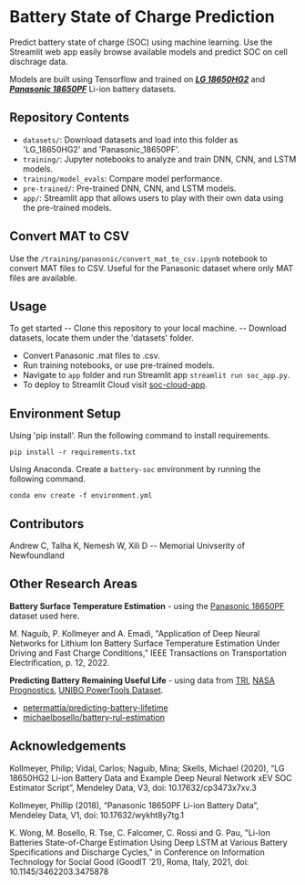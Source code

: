 # Battery State of Charge Prediction

Predict battery state of charge (SOC) using machine learning. Use the Streamlit web app easily browse available models and predict SOC on cell dischrage data.

Models are built using Tensorflow and trained on ***[LG 18650HG2](https://data.mendeley.com/datasets/cp3473x7xv/3)*** and ***[Panasonic 18650PF](https://data.mendeley.com/datasets/wykht8y7tg/1)*** Li-ion battery datasets.

## Repository Contents
- `datasets/`: Download datasets and load into this folder as 'LG_18650HG2' and 'Panasonic_18650PF'. 
- `training/`: Jupyter notebooks to analyze and train DNN, CNN, and LSTM models.
- `training/model_evals`: Compare model performance.
- `pre-trained/`: Pre-trained DNN, CNN, and LSTM models.
- `app/`: Streamlit app that allows users to play with their own data using the pre-trained models.

## Convert MAT to CSV
Use the `/training/panasonic/convert_mat_to_csv.ipynb` notebook to convert MAT files to CSV. Useful for the Panasonic dataset where only MAT files are available.

## Usage
To get started
-- Clone this repository to your local machine.
-- Download datasets, locate them under the 'datasets' folder.
- Convert Panasonic .mat files to .csv.
- Run training notebooks, or use pre-trained models.
- Navigate to `app` folder and run Streamlit app `streamlit run soc_app.py`.
- To deploy to Streamlit Cloud visit [soc-cloud-app](https://github.com/sautee/soc-cloud-app).

## Environment Setup
Using 'pip install'. Run the following command to install requirements.
```
pip install -r requirements.txt
```

Using Anaconda. Create a `battery-soc` environment by running the following command.
```
conda env create -f environment.yml
```

## Contributors
Andrew C, Talha K, Nemesh W, Xili D -- Memorial Univserity of Newfoundland

## Other Research Areas
****Battery Surface Temperature Estimation**** - using the [Panasonic 18650PF](https://data.mendeley.com/datasets/wykht8y7tg/1) dataset used here.

M. Naguib, P. Kollmeyer and A. Emadi, "Application of Deep Neural Networks for Lithium Ion 
Battery Surface Temperature Estimation Under Driving and Fast Charge Conditions," IEEE 
Transactions on Transportation Electrification, p. 12, 2022. 

**Predicting Battery Remaining Useful Life** - using data from [TRI](https://data.matr.io/1/projects/5c48dd2bc625d700019f3204), [NASA Prognostics](https://www.nasa.gov/content/prognostics-center-of-excellence-data-set-repository), [UNIBO PowerTools Dataset](https://data.mendeley.com/datasets/n6xg5fzsbv/1).
- [petermattia/predicting-battery-lifetime](https://github.com/petermattia/predicting-battery-lifetime)
- [michaelbosello/battery-rul-estimation](https://github.com/MichaelBosello/battery-rul-estimation)

## Acknowledgements
Kollmeyer, Philip; Vidal, Carlos; Naguib, Mina; Skells, Michael  (2020), “LG 18650HG2 Li-ion Battery Data and Example Deep Neural Network xEV SOC Estimator Script”, Mendeley Data, V3, doi: 10.17632/cp3473x7xv.3

Kollmeyer, Phillip (2018), “Panasonic 18650PF Li-ion Battery Data”, Mendeley Data, V1, doi: 10.17632/wykht8y7tg.1

K. Wong, M. Bosello, R. Tse, C. Falcomer, C. Rossi and G. Pau, "Li-Ion Batteries State-of-Charge 
Estimation Using Deep LSTM at Various Battery Specifications and Discharge Cycles," in 
Conference on Information Technology for Social Good (GoodIT ’21), Roma, Italy, 2021, doi: 10.1145/3462203.3475878

